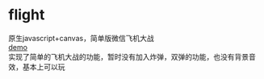 # flight
原生javascript+canvas，简单版微信飞机大战<br>
<a href="http://flight001.sinaapp.com/" target="_blank">demo</a><br>
实现了简单的飞机大战的功能，暂时没有加入炸弹，双弹的功能，也没有背景音效，基本上可以玩<br>




